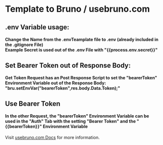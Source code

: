 # Template to Bruno / usebruno.com

## .env Variable usage:
#### Change the Name from the .envTeamplate file to .env (already included in the .gitignore File) </br> Example Secret is used out of the .env File with "{{process.env.secret}}"

## Set Bearer Token out of Response Body:
#### Get Token Request has an Post Response Script to set the "bearerToken" Environment Variable out of the Response Body: "bru.setEnvVar("bearerToken",res.body.Data.Token);"

## Use Bearer Token
#### In the other Request, the "bearerToken" Environment Variable can be used in the "Auth" Tab with the setting "Bearer Token" and the "{{bearerToken}}" Environment Variable

Visit [usebruno.com Docs](https://docs.usebruno.com/get-started/bruno-basics/create-a-collection) for more information.
